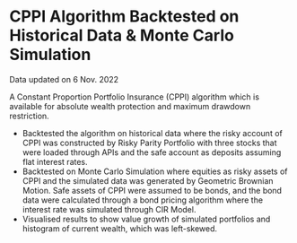 # CPPI Algorithm Backtested on Historical Data & Monte Carlo Simulation

Data updated on 6 Nov. 2022

A Constant Proportion Portfolio Insurance (CPPI) algorithm which is available for absolute wealth protection and maximum drawdown restriction.

  - Backtested the algorithm on historical data where the risky account of CPPI was constructed by Risky Parity Portfolio with three stocks that were loaded through APIs and the safe account as deposits assuming flat interest rates. 
  - Backtested on Monte Carlo Simulation where equities as risky assets of CPPI and the simulated data was generated by Geometric Brownian Motion. Safe assets of CPPI were assumed to be bonds, and the bond data were calculated through a bond pricing algorithm where the interest rate was simulated through CIR Model.
  - Visualised results to show value growth of simulated portfolios and histogram of current wealth, which was left-skewed.
